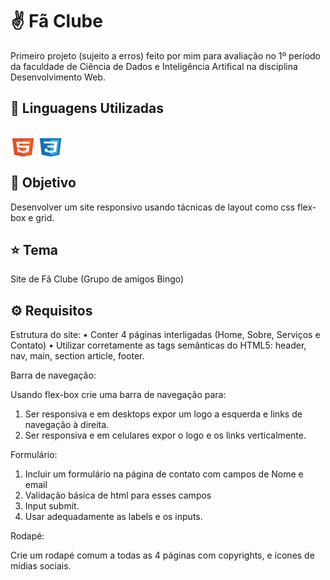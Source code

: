 # ✌️ Fã Clube
Primeiro projeto (sujeito a erros) feito por mim para avaliação no 1º período da faculdade de Ciência de Dados e Inteligência Artifical na disciplina Desenvolvimento Web.

## 📒 Linguagens Utilizadas
<div style="display: inline_block"><br>
  <img align="center" alt="HTML" height="30" width="40" src="https://raw.githubusercontent.com/devicons/devicon/master/icons/html5/html5-original.svg">
  <img align="center" alt="CSS" height="30" width="40" src="https://raw.githubusercontent.com/devicons/devicon/master/icons/css3/css3-original.svg">
</div>

## 🎯 Objetivo
Desenvolver um site responsivo usando tácnicas de layout como css flex-box e grid.

## ⭐ Tema
Site de Fã Clube (Grupo de amigos Bingo)

## ⚙️ Requisitos
Estrutura do site:
• Conter 4 páginas interligadas (Home, Sobre, Serviços e Contato)
• Utilizar corretamente as tags semânticas do HTML5: header, nav,
main, section article, footer.

Barra de navegação:

 Usando flex-box crie uma barra de navegação para:
1. Ser responsiva e em desktops expor um logo a esquerda e links de
navegação à direita.
2. Ser responsiva e em celulares expor o logo e os links verticalmente.

Formulário:
1. Incluir um formulário na página de contato com campos de Nome e
email
2. Validação básica de html para esses campos
3. Input submit.
4. Usar adequadamente as labels e os inputs.

Rodapé:

Crie um rodapé comum a todas as 4 páginas com copyrights, e ícones de
mídias sociais.
